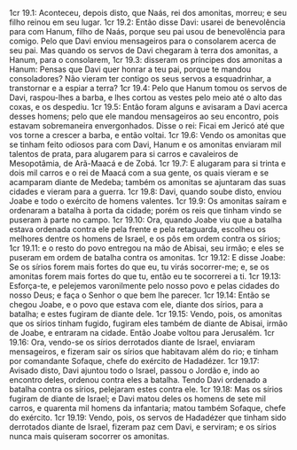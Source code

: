 1cr 19.1: Aconteceu, depois disto, que Naás, rei dos amonitas, morreu; e seu filho reinou em seu lugar.
1cr 19.2: Então disse Davi: usarei de benevolência para com Hanum, filho de Naás, porque seu pai usou de benevolência para comigo. Pelo que Davi enviou mensageiros para o consolarem acerca de seu pai. Mas quando os servos de Davi chegaram à terra dos amonitas, a Hanum, para o consolarem,
1cr 19.3: disseram os príncipes dos amonitas a Hanum: Pensas que Davi quer honrar a teu pai, porque te mandou consoladores? Não vieram ter contigo os seus servos a esquadrinhar, a transtornar e a espiar a terra?
1cr 19.4: Pelo que Hanum tomou os servos de Davi, raspou-lhes a barba, e lhes cortou as vestes pelo meio até o alto das coxas, e os despediu.
1cr 19.5: Então foram alguns e avisaram a Davi acerca desses homens; pelo que ele mandou mensageiros ao seu encontro, pois estavam sobremaneira envergonhados. Disse o rei: Ficai em Jericó até que vos torne a crescer a barba, e então voltai.
1cr 19.6: Vendo os amonitas que se tinham feito odiosos para com Davi, Hanum e os amonitas enviaram mil talentos de prata, para alugarem para si carros e cavaleiros de Mesopotâmia, de Arã-Maacá e de Zobá.
1cr 19.7: E alugaram para si trinta e dois mil carros e o rei de Maacá com a sua gente, os quais vieram e se acamparam diante de Medeba; também os amonitas se ajuntaram das suas cidades e vieram para a guerra.
1cr 19.8: Davi, quando soube disto, enviou Joabe e todo o exército de homens valentes.
1cr 19.9: Os amonitas saíram e ordenaram a batalha à porta da cidade; porém os reis que tinham vindo se puseram à parte no campo.
1cr 19.10: Ora, quando Joabe viu que a batalha estava ordenada contra ele pela frente e pela retaguarda, escolheu os melhores dentre os homens de Israel, e os pôs em ordem contra os sírios;
1cr 19.11: e o resto do povo entregou na mão de Abisai, seu irmão; e eles se puseram em ordem de batalha contra os amonitas.
1cr 19.12: E disse Joabe: Se os sírios forem mais fortes do que eu, tu virás socorrer-me; e, se os amonitas forem mais fortes do que tu, então eu te socorrerei a ti.
1cr 19.13: Esforça-te, e pelejemos varonilmente pelo nosso povo e pelas cidades do nosso Deus; e faça o Senhor o que bem lhe parecer.
1cr 19.14: Então se chegou Joabe, e o povo que estava com ele, diante dos sírios, para a batalha; e estes fugiram de diante dele.
1cr 19.15: Vendo, pois, os amonitas que os sírios tinham fugido, fugiram eles também de diante de Abisai, irmão de Joabe, e entraram na cidade. Então Joabe voltou para Jerusalém.
1cr 19.16: Ora, vendo-se os sírios derrotados diante de Israel, enviaram mensageiros, e fizeram sair os sírios que habitavam além do rio; e tinham por comandante Sofaque, chefe do exército de Hadadézer.
1cr 19.17: Avisado disto, Davi ajuntou todo o Israel, passou o Jordão e, indo ao encontro deles, ordenou contra eles a batalha. Tendo Davi ordenado a batalha contra os sírios, pelejaram estes contra ele.
1cr 19.18: Mas os sírios fugiram de diante de Israel; e Davi matou deles os homens de sete mil carros, e quarenta mil homens da infantaria; matou também Sofaque, chefe do exército.
1cr 19.19: Vendo, pois, os servos de Hadadézer que tinham sido derrotados diante de Israel, fizeram paz cem Davi, e serviram; e os sírios nunca mais quiseram socorrer os amonitas.
